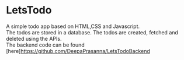 # LetsTodo
A simple todo app based on HTML,CSS and Javascript.
<br>The todos are stored in a database. The todos are created, fetched and deleted using the APIs.
<br>The backend code can be found [here]https://github.com/DeepaPrasanna/LetsTodoBackend
